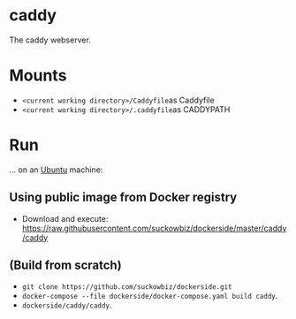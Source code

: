 # caddy
The caddy webserver.

# Mounts
- `<current working directory>/Caddyfile`as Caddyfile
- `<current working directory>/.caddyfile`as CADDYPATH

# Run
...  on an [Ubuntu](http://www.ubuntu.com/download/desktop) machine:

## Using public image from Docker registry
- Download and execute: https://raw.githubusercontent.com/suckowbiz/dockerside/master/caddy/caddy

## (Build from scratch) 
- `git clone https://github.com/suckowbiz/dockerside.git`
- `docker-compose --file dockerside/docker-compose.yaml build caddy`.
- `dockerside/caddy/caddy`.
